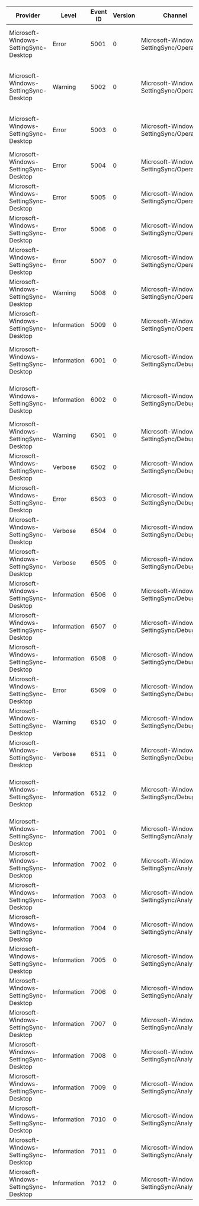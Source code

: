 Provider                               |  Level        |  Event ID  |  Version  |  Channel                                    |  Task                                |  Opcode  |  Keyword          |  Message
---------------------------------------|---------------|------------|-----------|---------------------------------------------|--------------------------------------|----------|-------------------|-------------------------------------------------------------------------------------------------------------------------
Microsoft-Windows-SettingSync-Desktop  |  Error        |  5001      |  0        |  Microsoft-Windows-SettingSync/Operational  |                                      |          |                   |  The system failed to request a sync for collection {CollectionId} (operation: {Operation}, Result: {HRESULT}).
Microsoft-Windows-SettingSync-Desktop  |  Warning      |  5002      |  0        |  Microsoft-Windows-SettingSync/Operational  |                                      |          |                   |  The setting unit {SettingUnitId} for collection {CollectionId} is invalid. (operation: {Operation}, Result: {HRESULT}).
Microsoft-Windows-SettingSync-Desktop  |  Error        |  5003      |  0        |  Microsoft-Windows-SettingSync/Operational  |                                      |          |                   |  Starting or stopping setting change publisher for {CollectionId} failed. (Result: {HRESULT})
Microsoft-Windows-SettingSync-Desktop  |  Error        |  5004      |  0        |  Microsoft-Windows-SettingSync/Operational  |                                      |          |                   |  Failed to create process "{CollectionId}" (Result: {HRESULT}).
Microsoft-Windows-SettingSync-Desktop  |  Error        |  5005      |  0        |  Microsoft-Windows-SettingSync/Operational  |                                      |          |                   |  Starting the setting monitor SSO failed.  (Message: {Message}, Result: {HRESULT})
Microsoft-Windows-SettingSync-Desktop  |  Error        |  5006      |  0        |  Microsoft-Windows-SettingSync/Operational  |                                      |          |                   |  Starting the WNF listener failed.  (Message: {Message}, Result: {HRESULT})
Microsoft-Windows-SettingSync-Desktop  |  Error        |  5007      |  0        |  Microsoft-Windows-SettingSync/Operational  |                                      |          |                   |  {Message}
Microsoft-Windows-SettingSync-Desktop  |  Warning      |  5008      |  0        |  Microsoft-Windows-SettingSync/Operational  |                                      |          |                   |  {Message}
Microsoft-Windows-SettingSync-Desktop  |  Information  |  5009      |  0        |  Microsoft-Windows-SettingSync/Operational  |                                      |          |                   |  {Message}
Microsoft-Windows-SettingSync-Desktop  |  Information  |  6001      |  0        |  Microsoft-Windows-SettingSync/Debug        |                                      |          |                   |  The sync provider requested that {CollectionId} not upload now.  It will retry the upload later.
Microsoft-Windows-SettingSync-Desktop  |  Information  |  6002      |  0        |  Microsoft-Windows-SettingSync/Debug        |                                      |          |                   |  Starting or stopping setting change publisher for {CollectionId} failed. (Result: {HRESULT})
Microsoft-Windows-SettingSync-Desktop  |  Warning      |  6501      |  0        |  Microsoft-Windows-SettingSync/Debug        |                                      |          |                   |  Wnf event callback failure. State Name: {Message}. HRESULT: {HRESULT}.
Microsoft-Windows-SettingSync-Desktop  |  Verbose      |  6502      |  0        |  Microsoft-Windows-SettingSync/Debug        |                                      |          |                   |  StartLayoutSync - Load layout data from stream. (HRESULT: {HRESULT})
Microsoft-Windows-SettingSync-Desktop  |  Error        |  6503      |  0        |  Microsoft-Windows-SettingSync/Debug        |                                      |          |                   |  PicturePasswordPicture image validation failed (HRESULT: {HRESULT})
Microsoft-Windows-SettingSync-Desktop  |  Verbose      |  6504      |  0        |  Microsoft-Windows-SettingSync/Debug        |                                      |          |                   |
Microsoft-Windows-SettingSync-Desktop  |  Verbose      |  6505      |  0        |  Microsoft-Windows-SettingSync/Debug        |                                      |          |                   |
Microsoft-Windows-SettingSync-Desktop  |  Information  |  6506      |  0        |  Microsoft-Windows-SettingSync/Debug        |                                      |          |                   |
Microsoft-Windows-SettingSync-Desktop  |  Information  |  6507      |  0        |  Microsoft-Windows-SettingSync/Debug        |                                      |          |                   |
Microsoft-Windows-SettingSync-Desktop  |  Information  |  6508      |  0        |  Microsoft-Windows-SettingSync/Debug        |                                      |          |                   |
Microsoft-Windows-SettingSync-Desktop  |  Error        |  6509      |  0        |  Microsoft-Windows-SettingSync/Debug        |                                      |          |                   |  {Message}
Microsoft-Windows-SettingSync-Desktop  |  Warning      |  6510      |  0        |  Microsoft-Windows-SettingSync/Debug        |                                      |          |                   |  {Message}
Microsoft-Windows-SettingSync-Desktop  |  Verbose      |  6511      |  0        |  Microsoft-Windows-SettingSync/Debug        |                                      |          |                   |  {Message}
Microsoft-Windows-SettingSync-Desktop  |  Information  |  6512      |  0        |  Microsoft-Windows-SettingSync/Debug        |                                      |          |                   |  Monitor SSO {Message} blocked. SSF monitors not required as uploads are blocked by removal policy.
Microsoft-Windows-SettingSync-Desktop  |  Information  |  7001      |  0        |  Microsoft-Windows-SettingSync/Analytic     |  Perf_SettingProfileHandler_OnLoad   |  Start   |  RoamingSettings  |
Microsoft-Windows-SettingSync-Desktop  |  Information  |  7002      |  0        |  Microsoft-Windows-SettingSync/Analytic     |  Perf_SettingProfileHandler_OnLoad   |  Stop    |  RoamingSettings  |
Microsoft-Windows-SettingSync-Desktop  |  Information  |  7003      |  0        |  Microsoft-Windows-SettingSync/Analytic     |  Perf_MouseSettingHandler_GetUnit    |  Start   |  RoamingSettings  |
Microsoft-Windows-SettingSync-Desktop  |  Information  |  7004      |  0        |  Microsoft-Windows-SettingSync/Analytic     |  Perf_MouseSettingHandler_GetUnit    |  Stop    |  RoamingSettings  |
Microsoft-Windows-SettingSync-Desktop  |  Information  |  7005      |  0        |  Microsoft-Windows-SettingSync/Analytic     |  Perf_MouseSettingHandler_ApplyUnit  |  Start   |  RoamingSettings  |
Microsoft-Windows-SettingSync-Desktop  |  Information  |  7006      |  0        |  Microsoft-Windows-SettingSync/Analytic     |  Perf_MouseSettingHandler_ApplyUnit  |  Stop    |  RoamingSettings  |
Microsoft-Windows-SettingSync-Desktop  |  Information  |  7007      |  0        |  Microsoft-Windows-SettingSync/Analytic     |  Perf_SyncRequestedByLocalSystem     |  Stop    |  RoamingSettings  |
Microsoft-Windows-SettingSync-Desktop  |  Information  |  7008      |  0        |  Microsoft-Windows-SettingSync/Analytic     |  Perf_MicroImageCompression          |  Start   |  RoamingSettings  |
Microsoft-Windows-SettingSync-Desktop  |  Information  |  7009      |  0        |  Microsoft-Windows-SettingSync/Analytic     |  Perf_MicroImageCompression          |  Stop    |  RoamingSettings  |
Microsoft-Windows-SettingSync-Desktop  |  Information  |  7010      |  0        |  Microsoft-Windows-SettingSync/Analytic     |  Perf_MicroImageScale                |  Start   |  RoamingSettings  |
Microsoft-Windows-SettingSync-Desktop  |  Information  |  7011      |  0        |  Microsoft-Windows-SettingSync/Analytic     |  Perf_MicroImageCompression          |  Stop    |  RoamingSettings  |
Microsoft-Windows-SettingSync-Desktop  |  Information  |  7012      |  0        |  Microsoft-Windows-SettingSync/Analytic     |  Perf_BackupRequestedByLocalSystem   |  Stop    |  RoamingSettings  |